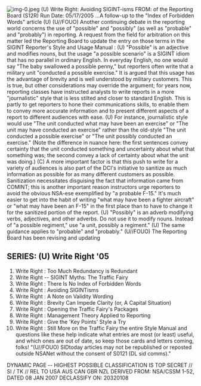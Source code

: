 ![img-0.jpeg](img-0.jpeg)
(U) Write Right: Avoiding SIGINT-isms
FROM:
of the Reporting Board (S12R)
Run Date: 05/17/2005
...A follow-up to the "Index of Forbidden Words" article (U)
(U//FOUO) Another continuing debate in the reporting world concerns the use of "possible" and "possibly" (as well as "probable" and "probably") in reporting. A request from the field for arbitration on this matter led the Reporting Board to update the entry on those terms in the SIGINT Reporter's Style and Usage Manual :
(U) "Possible" is an adjective and modifies nouns, but the usage "a possible scenario" is a SIGINT idiom that has no parallel in ordinary English. In everyday English, no one would say "The baby swallowed a possible penny," but reporters often write that a military unit "conducted a possible exercise." It is argued that this usage has the advantage of brevity and is well understood by military customers. This is true, but other considerations may override the argument; for years now, reporting classes have instructed analysts to write reports in a more "journalistic" style that is less stilted and closer to standard English. This is partly to get reporters to hone their communications skills, to enable them to convey more accurate information and to present different aspects of a report to different audiences with ease.
(U) For instance, journalistic style would use "The unit conducted what may have been an exercise" or "The unit may have conducted an exercise" rather than the old-style "The unit conducted a possible exercise" or "The unit possibly conducted an exercise." (Note the difference in nuance here: the first sentences convey certainty that the unit conducted something and uncertainty about what that something was; the second convey a lack of certainty about what the unit was doing.)
(C) A more important factor is that this push to write for a variety of audiences is also part of the DCI's initiative to sanitize as much information as possible for as many different customers as possible. Sanitization necessitates disguising the fact that information came from COMINT; this is another important reason instructors urge reporters to avoid the obvious NSA-ese exemplified by "a probable F-15." It's much easier to get into the habit of writing "what may have been a fighter aircraft" or "what may have been an F-15" in the first place than to have to change it for the sanitized portion of the report.
(U) "Possibly" is an adverb modifying verbs, adjectives, and other adverbs. Do not use it to modify nouns. Instead of "a possible regiment," use "a unit, possibly a regiment."
(U) The same guidance applies to "probable" and "probably."
(U//FOUO) The Reporting Board has been revising and updating

## SERIES: (U) Write Right '05

1. Write Right : Too Much Redundancy is Redundant
2. Write Right -- SIGINT Myths: The Traffic Fairy
3. Write Right : There Is No Index of Forbidden Words
4. Write Right : Avoiding SIGINTisms
5. Write Right : A Note on Validity Wording
6. Write Right : Brevity Can Impede Clarity (or, A Capital Situation)
7. Write Right : Opening the Traffic Fairy's Packages
8. Write Right : Management Theory Applied to Reporting
9. Write Right : Give the 'Key Points' Style a Try
10. Write Right : Still More on the Traffic Fairy
the entire Style Manual and questions like these help indicate what entries are most (or least) useful, and which ones are out of date, so keep those cards and letters coming, folks!
"(U//FOUO) SIDtoday articles may not be republished or reposted outside NSANet without the consent of S0121 (DL sid comms)."

DYNAMIC PAGE -- HIGHEST POSSIBLE CLASSIFICATION IS TOP SECRET // SI / TK // REL TO USA AUS CAN GBR NZL DERIVED FROM: NSA/CSSM 1-52, DATED 08 JAN 2007 DECLASSIFY ON: 20320108
